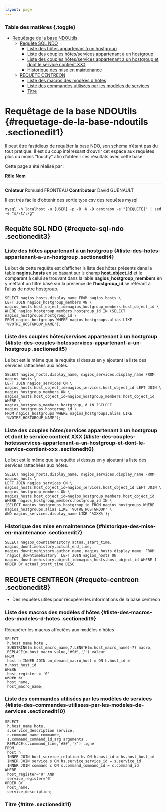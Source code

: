 ```yaml
---
layout: page
---
```


### Table des matières {.toggle}

-   [Requêtage de la base
    NDOUtils](sql-request.html#requetage-de-la-base-ndoutils)
    -   [Requête SQL NDO](sql-request.html#requete-sql-ndo)
        -   [Liste des hôtes appartenant à un
            hostgroup](sql-request.html#liste-des-hotes-appartenant-a-un-hostgroup)
        -   [Liste des couples hôtes/services appartenant à un
            hostgroup](sql-request.html#liste-des-couples-hotesservices-appartenant-a-un-hostgroup)
        -   [Liste des couples hôtes/services appartenant à un hostgroup
            et dont le service contient
            XXX](sql-request.html#liste-des-couples-hotesservices-appartenant-a-un-hostgroup-et-dont-le-service-contient-xxx)
        -   [Historique des mise en
            maintenance](sql-request.html#historique-des-mise-en-maintenance)
    -   [REQUETE CENTREON](sql-request.html#requete-centreon)
        -   [Liste des macros des modèles
            d'hôtes](sql-request.html#liste-des-macros-des-modeles-d-hotes)
        -   [Liste des commandes utilisées par les modèles de
            services](sql-request.html#liste-des-commandes-utilisees-par-les-modeles-de-services)
        -   [Titre](sql-request.html#titre)

Requêtage de la base NDOUtils {#requetage-de-la-base-ndoutils .sectionedit1}
=============================

Il peut être fastidieux de requêter la base NDO, son schéma n’étant pas
du tout pratique. Il est du coup intéressant d’ouvrir cet espace aux
requêtes plus ou moins “touchy” afin d’obtenir des résultats avec cette
base.

Cette page a été réalisé par :

  **Rôle**           **Nom**
  ------------------ ------------------
  **Créateur**       Romuald FRONTEAU
  **Contributeur**   David GUENAULT

Il est très facile d’obtenir des sortie type csv des requêtes mysql

~~~~ {.code .bash}
mysql -h localhost -u [USER] -p -B -N -D centreon -e "[REQUETE]" | sed -e "s/\t/;/g"
~~~~

Requête SQL NDO {#requete-sql-ndo .sectionedit3}
---------------

### Liste des hôtes appartenant à un hostgroup {#liste-des-hotes-appartenant-a-un-hostgroup .sectionedit4}

Le but de cette requête est d’afficher la liste des hôtes présents dans
la table **nagios\_hosts** en se basant sur le champ
**host\_object\_id** et le comparant à celui se trouvant dans la table
**nagios\_hostgroup\_members** en y mettant un filtre basé sur la
présence de l’**hostgroup\_id** se référant à l’alias de notre
hostgroup.

~~~~ {.code .sql}
SELECT nagios_hosts.display_name FROM nagios_hosts \
LEFT JOIN nagios_hostgroup_members ON \
nagios_hosts.host_object_id=nagios_hostgroup_members.host_object_id \
WHERE nagios_hostgroup_members.hostgroup_id IN (SELECT nagios_hostgroups.hostgroup_id \
FROM nagios_hostgroups WHERE nagios_hostgroups.alias LIKE '%VOTRE_HOSTGROUP_NAME');
~~~~

### Liste des couples hôtes/services appartenant à un hostgroup {#liste-des-couples-hotesservices-appartenant-a-un-hostgroup .sectionedit5}

Le but est le même que la requête si dessus en y ajoutant la liste des
services rattachées aux hôtes.

~~~~ {.code .sql}
SELECT nagios_hosts.display_name, nagios_services.display_name FROM nagios_hosts \
LEFT JOIN nagios_services ON \
nagios_hosts.host_object_id=nagios_services.host_object_id LEFT JOIN \ 
nagios_hostgroup_members ON \
nagios_hosts.host_object_id=nagios_hostgroup_members.host_object_id WHERE \ 
nagios_hostgroup_members.hostgroup_id IN (SELECT nagios_hostgroups.hostgroup_id \
FROM nagios_hostgroups WHERE nagios_hostgroups.alias LIKE '%VOTRE_HOSTGROUP_NAME');
~~~~

### Liste des couples hôtes/services appartenant à un hostgroup et dont le service contient XXX {#liste-des-couples-hotesservices-appartenant-a-un-hostgroup-et-dont-le-service-contient-xxx .sectionedit6}

Le but est le même que la requête si dessus en y ajoutant la liste des
services rattachées aux hôtes.

~~~~ {.code .sql}
SELECT nagios_hosts.display_name, nagios_services.display_name FROM nagios_hosts \
LEFT JOIN nagios_services ON \
nagios_hosts.host_object_id=nagios_services.host_object_id LEFT JOIN \
nagios_hostgroup_members ON \
nagios_hosts.host_object_id=nagios_hostgroup_members.host_object_id WHERE nagios_hostgroup_members.hostgroup_id IN \
(SELECT nagios_hostgroups.hostgroup_id FROM nagios_hostgroups WHERE nagios_hostgroups.alias LIKE 'VOTRE_HOSTGROUP' \
AND nagios_services.display_name LIKE '%XXX%');
~~~~

### Historique des mise en maintenance {#historique-des-mise-en-maintenance .sectionedit7}

~~~~ {.code .sql}
SELECT nagios_downtimehistory.actual_start_time, nagios_downtimehistory.actual_end_time, nagios_downtimehistory.author_name, nagios_hosts.display_name  FROM `nagios_downtimehistory` LEFT JOIN nagios_hosts ON nagios_downtimehistory.object_id=nagios_hosts.host_object_id WHERE 1 ORDER BY actual_start_time DESC
~~~~

REQUETE CENTREON {#requete-centreon .sectionedit8}
----------------

-   Des requêtes utiles pour récupérer les informations de la base
    centreon

### Liste des macros des modèles d'hôtes {#liste-des-macros-des-modeles-d-hotes .sectionedit9}

Récupérer les macros affectées aux modèles d’hôtes

~~~~ {.code .sql}
SELECT 
 h.host_name hote , 
 SUBSTRING(m.host_macro_name,7,LENGTH(m.host_macro_name)-7) macro, 
 REPLACE(m.host_macro_value,'#S#','/') valeur 
FROM 
 host h INNER JOIN on_demand_macro_host m ON h.host_id = m.host_host_id 
WHERE 
 host_register = '0' 
ORDER BY 
 host_name, 
 host_macro_name;
~~~~

### Liste des commandes utilisées par les modèles de services {#liste-des-commandes-utilisees-par-les-modeles-de-services .sectionedit10}

~~~~ {.code .sql}
SELECT   
 h.host_name hote,   
 s.service_description service,   
 c.command_name commande,   
 s.command_command_id_arg arguments ,   
 REPLACE(c.command_line,'#S#','/') ligne  
FROM   
 host h    
 INNER JOIN host_service_relation hs ON h.host_id = hs.host_host_id     
 INNER JOIN service s ON hs.service_service_id = s.service_id      
 INNER JOIN command c ON s.command_command_id = c.command_id  
WHERE   
 host_register='0' AND   
 service_register='0'  
ORDER BY   
 host_name,   
 service_description;
~~~~

### Titre {#titre .sectionedit11}
